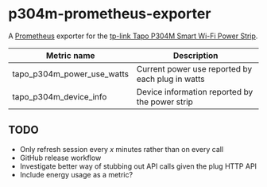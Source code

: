 # p304m-prometheus-exporter

A [Prometheus](https://prometheus.io/) exporter for the
[tp-link Tapo P304M Smart Wi-Fi Power Strip](https://www.tp-link.com/uk/home-networking/smart-plug/tapo-p304m/).

| Metric name                | Description                                      |
|----------------------------|--------------------------------------------------|
| tapo_p304m_power_use_watts | Current power use reported by each plug in watts |
| tapo_p304m_device_info     | Device information reported by the power strip   |

## TODO
- Only refresh session every _x_ minutes rather than on every call
- GitHub release workflow
- Investigate better way of stubbing out API calls given the plug HTTP API
- Include energy usage as a metric?
